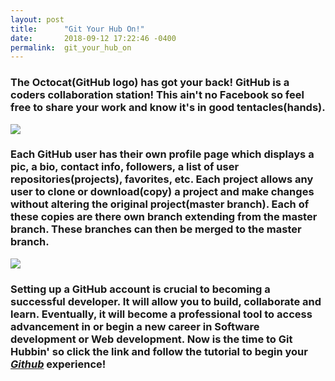```yaml
---
layout: post
title:      "Git Your Hub On!"
date:       2018-09-12 17:22:46 -0400
permalink:  git_your_hub_on
---
```



### The Octocat(GitHub logo) has got your back! GitHub is a coders collaboration station! This ain't no Facebook so feel free to share your work and know it's in good tentacles(hands).

![](https://avatars1.githubusercontent.com/u/583231?s=400&v=4)

### Each GitHub user has their own profile page which displays a pic, a bio, contact info, followers, a list of user repositories(projects), favorites, etc. Each project allows any user to clone or download(copy) a project and make changes without altering the original project(master branch). Each of these copies are there own branch extending from the master branch. These branches can then be merged to the master branch.

![](https://help.github.com/assets/images/help/profile/contributions_profile.png)

### Setting up a GitHub account is crucial to becoming a successful developer. It will allow you to build, collaborate and learn. Eventually, it will become a professional tool to access advancement in or begin a new career in Software development or Web development. Now is the time to Git Hubbin' so click the link and follow the tutorial to begin your [***Github***](https://github.com/) experience!


